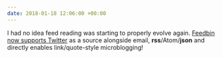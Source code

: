 ```yaml
---
date: 2018-01-18 12:06:00 +00:00
---
```

I had no idea feed reading was starting to properly evolve again. [Feedbin now supports Twitter](https://feedbin.com/blog/2018/01/11/feedbin-is-the-best-way-to-read-twitter/) as a source alongside email, **rss**/Atom/**json** and directly enables link/quote-style microblogging!
